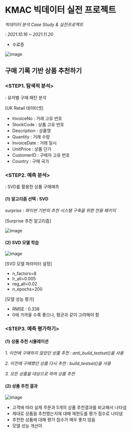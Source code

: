 # KMAC 빅데이터 실전 프로젝트

*빅데이터 분석 Case Study & 실전프로젝트*

*: 2021.10.16 ~ 2021.11.20*

- 수료증

![image](https://user-images.githubusercontent.com/87981867/143247983-7fef2a1a-86ed-4da2-8567-e2df493901a2.png)


## 구매 기록 기반 상품 추천하기

### <STEP1. 탐색적 분석>

: 유저별 구매 패턴 분석

[UK Retail 데이터셋]

- InvoiceNo : 거래 고유 번호
- StockCode : 상품 고유 번호
- Description : 상품명
- Quantity : 거래 수량
- InvoiceDate : 거래 일시
- UnitPrice : 상품 단가
- CustomerID : 구매자 고유 번호
- Country : 구매 국가

### <STEP2. 예측 분석>

: SVD를 활용한 상품 구매예측

#### (1) 알고리즘 선택 : SVD

*surprise : 파이썬 기반의 추천 시스템 구축을 위한 전용 패키지*

[Surprise 추천 알고리즘]

![image](https://user-images.githubusercontent.com/87981867/143381333-e027446d-6c8f-47ff-aa4d-67f2e67aa98d.png)

#### (2) SVD 모델 학습

![image](https://user-images.githubusercontent.com/87981867/143381647-c56a311d-fa5e-4e11-8e50-62bcd251b1a1.png)

[SVD 모델 파라미터 설정]

- n_factors=8
- lr_all=0.005
- reg_all=0.02
- n_epochs=200

[모델 성능 평가]

- RMSE : 0.338
- 0에 가까울 수록 좋으나, 평균과 같이 고려해야 함

### <STEP3. 예측 평가하기>

#### (1) 상품 추천 시뮬레이션

*1. 이전에 구매하지 않았던 상품 추천 : anti_build_testset()을 사용*

*2. 이전에 구매했던 상품 다시 추천 : build_testset()을 사용*

*3. 모든 상품을 대상으로 하여 상품 추천*

#### (2) 상품 추천 결과

![image](https://user-images.githubusercontent.com/87981867/143382309-c122564a-18eb-4f9e-81e5-cfd0117e7b3c.png)

- 고객에 따라 실제 주문과 5개의 상품 추천결과를 비교해서 나타냄
- 제대로 상품을 추천했는지에 대해 재현도를 평가 점수로 나타냄
- 추천한 상품에 대해 평가 점수가 매우 좋지 않음
- 모델 성능 개선이 
